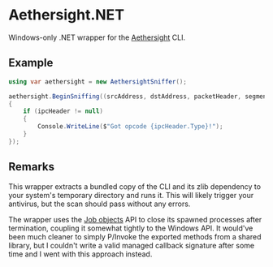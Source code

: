 # Aethersight.NET
Windows-only .NET wrapper for the [Aethersight](https://github.com/karashiiro/Aethersight) CLI.

## Example
```csharp
using var aethersight = new AethersightSniffer();

aethersight.BeginSniffing((srcAddress, dstAddress, packetHeader, segmentHeader, ipcHeader, ipcData) =>
{
    if (ipcHeader != null)
    {
        Console.WriteLine($"Got opcode {ipcHeader.Type}!");
    }
});
```

## Remarks
This wrapper extracts a bundled copy of the CLI and its zlib dependency to your system's temporary directory and runs it. This will likely trigger your antivirus,
but the scan should pass without any errors.

The wrapper uses the [Job objects](https://docs.microsoft.com/en-us/windows/win32/procthread/job-objects) API to close its spawned processes after termination,
coupling it somewhat tightly to the Windows API. It would've been much cleaner to simply P/Invoke the exported methods from a shared library, but I couldn't
write a valid managed callback signature after some time and I went with this approach instead.